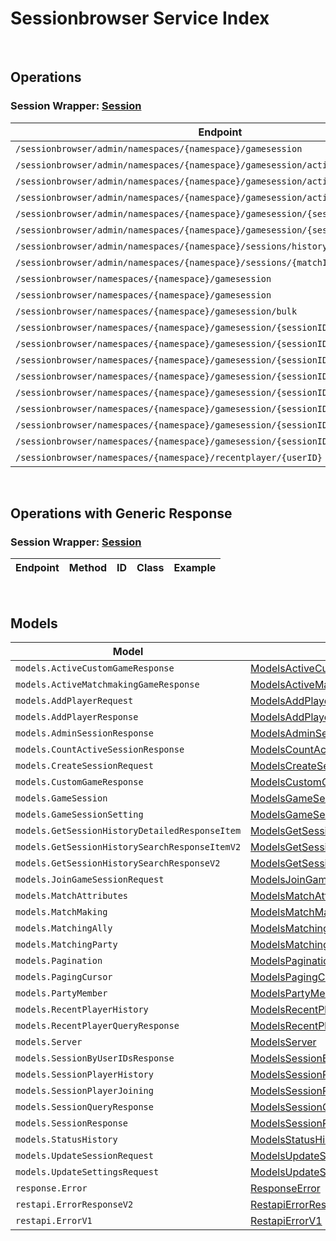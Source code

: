 [//]: # (This code is generated by tool. DO NOT EDIT.)

# Sessionbrowser Service Index

&nbsp;

## Operations

### Session Wrapper:  [Session](../../apis/AccelByte.Sdk.Api.Sessionbrowser/Wrapper/Session.cs)
| Endpoint | Method | ID | Class | Example |
|---|---|---|---|---|
| `/sessionbrowser/admin/namespaces/{namespace}/gamesession` | GET | AdminQuerySession | [AdminQuerySession](../../apis/AccelByte.Sdk.Api.Sessionbrowser/Operation/Session/AdminQuerySession.cs) | [AdminQuerySession](../../samples/AccelByte.Sdk.Sample.Cli/ApiCommand/Sessionbrowser/Session/AdminQuerySession.cs) |
| `/sessionbrowser/admin/namespaces/{namespace}/gamesession/active/count` | GET | GetTotalActiveSession | [GetTotalActiveSession](../../apis/AccelByte.Sdk.Api.Sessionbrowser/Operation/Session/GetTotalActiveSession.cs) | [GetTotalActiveSession](../../samples/AccelByte.Sdk.Sample.Cli/ApiCommand/Sessionbrowser/Session/GetTotalActiveSession.cs) |
| `/sessionbrowser/admin/namespaces/{namespace}/gamesession/active/custom-game` | GET | GetActiveCustomGameSessions | [GetActiveCustomGameSessions](../../apis/AccelByte.Sdk.Api.Sessionbrowser/Operation/Session/GetActiveCustomGameSessions.cs) | [GetActiveCustomGameSessions](../../samples/AccelByte.Sdk.Sample.Cli/ApiCommand/Sessionbrowser/Session/GetActiveCustomGameSessions.cs) |
| `/sessionbrowser/admin/namespaces/{namespace}/gamesession/active/matchmaking-game` | GET | GetActiveMatchmakingGameSessions | [GetActiveMatchmakingGameSessions](../../apis/AccelByte.Sdk.Api.Sessionbrowser/Operation/Session/GetActiveMatchmakingGameSessions.cs) | [GetActiveMatchmakingGameSessions](../../samples/AccelByte.Sdk.Sample.Cli/ApiCommand/Sessionbrowser/Session/GetActiveMatchmakingGameSessions.cs) |
| `/sessionbrowser/admin/namespaces/{namespace}/gamesession/{sessionID}` | GET | AdminGetSession | [AdminGetSession](../../apis/AccelByte.Sdk.Api.Sessionbrowser/Operation/Session/AdminGetSession.cs) | [AdminGetSession](../../samples/AccelByte.Sdk.Sample.Cli/ApiCommand/Sessionbrowser/Session/AdminGetSession.cs) |
| `/sessionbrowser/admin/namespaces/{namespace}/gamesession/{sessionID}` | DELETE | AdminDeleteSession | [AdminDeleteSession](../../apis/AccelByte.Sdk.Api.Sessionbrowser/Operation/Session/AdminDeleteSession.cs) | [AdminDeleteSession](../../samples/AccelByte.Sdk.Sample.Cli/ApiCommand/Sessionbrowser/Session/AdminDeleteSession.cs) |
| `/sessionbrowser/admin/namespaces/{namespace}/sessions/history/search` | GET | AdminSearchSessionsV2 | [AdminSearchSessionsV2](../../apis/AccelByte.Sdk.Api.Sessionbrowser/Operation/Session/AdminSearchSessionsV2.cs) | [AdminSearchSessionsV2](../../samples/AccelByte.Sdk.Sample.Cli/ApiCommand/Sessionbrowser/Session/AdminSearchSessionsV2.cs) |
| `/sessionbrowser/admin/namespaces/{namespace}/sessions/{matchID}/history/detailed` | GET | GetSessionHistoryDetailed | [GetSessionHistoryDetailed](../../apis/AccelByte.Sdk.Api.Sessionbrowser/Operation/Session/GetSessionHistoryDetailed.cs) | [GetSessionHistoryDetailed](../../samples/AccelByte.Sdk.Sample.Cli/ApiCommand/Sessionbrowser/Session/GetSessionHistoryDetailed.cs) |
| `/sessionbrowser/namespaces/{namespace}/gamesession` | GET | UserQuerySession | [UserQuerySession](../../apis/AccelByte.Sdk.Api.Sessionbrowser/Operation/Session/UserQuerySession.cs) | [UserQuerySession](../../samples/AccelByte.Sdk.Sample.Cli/ApiCommand/Sessionbrowser/Session/UserQuerySession.cs) |
| `/sessionbrowser/namespaces/{namespace}/gamesession` | POST | CreateSession | [CreateSession](../../apis/AccelByte.Sdk.Api.Sessionbrowser/Operation/Session/CreateSession.cs) | [CreateSession](../../samples/AccelByte.Sdk.Sample.Cli/ApiCommand/Sessionbrowser/Session/CreateSession.cs) |
| `/sessionbrowser/namespaces/{namespace}/gamesession/bulk` | GET | GetSessionByUserIDs | [GetSessionByUserIDs](../../apis/AccelByte.Sdk.Api.Sessionbrowser/Operation/Session/GetSessionByUserIDs.cs) | [GetSessionByUserIDs](../../samples/AccelByte.Sdk.Sample.Cli/ApiCommand/Sessionbrowser/Session/GetSessionByUserIDs.cs) |
| `/sessionbrowser/namespaces/{namespace}/gamesession/{sessionID}` | GET | GetSession | [GetSession](../../apis/AccelByte.Sdk.Api.Sessionbrowser/Operation/Session/GetSession.cs) | [GetSession](../../samples/AccelByte.Sdk.Sample.Cli/ApiCommand/Sessionbrowser/Session/GetSession.cs) |
| `/sessionbrowser/namespaces/{namespace}/gamesession/{sessionID}` | PUT | UpdateSession | [UpdateSession](../../apis/AccelByte.Sdk.Api.Sessionbrowser/Operation/Session/UpdateSession.cs) | [UpdateSession](../../samples/AccelByte.Sdk.Sample.Cli/ApiCommand/Sessionbrowser/Session/UpdateSession.cs) |
| `/sessionbrowser/namespaces/{namespace}/gamesession/{sessionID}` | DELETE | DeleteSession | [DeleteSession](../../apis/AccelByte.Sdk.Api.Sessionbrowser/Operation/Session/DeleteSession.cs) | [DeleteSession](../../samples/AccelByte.Sdk.Sample.Cli/ApiCommand/Sessionbrowser/Session/DeleteSession.cs) |
| `/sessionbrowser/namespaces/{namespace}/gamesession/{sessionID}/join` | POST | JoinSession | [JoinSession](../../apis/AccelByte.Sdk.Api.Sessionbrowser/Operation/Session/JoinSession.cs) | [JoinSession](../../samples/AccelByte.Sdk.Sample.Cli/ApiCommand/Sessionbrowser/Session/JoinSession.cs) |
| `/sessionbrowser/namespaces/{namespace}/gamesession/{sessionID}/localds` | DELETE | DeleteSessionLocalDS | [DeleteSessionLocalDS](../../apis/AccelByte.Sdk.Api.Sessionbrowser/Operation/Session/DeleteSessionLocalDS.cs) | [DeleteSessionLocalDS](../../samples/AccelByte.Sdk.Sample.Cli/ApiCommand/Sessionbrowser/Session/DeleteSessionLocalDS.cs) |
| `/sessionbrowser/namespaces/{namespace}/gamesession/{sessionID}/player` | POST | AddPlayerToSession | [AddPlayerToSession](../../apis/AccelByte.Sdk.Api.Sessionbrowser/Operation/Session/AddPlayerToSession.cs) | [AddPlayerToSession](../../samples/AccelByte.Sdk.Sample.Cli/ApiCommand/Sessionbrowser/Session/AddPlayerToSession.cs) |
| `/sessionbrowser/namespaces/{namespace}/gamesession/{sessionID}/player/{userID}` | DELETE | RemovePlayerFromSession | [RemovePlayerFromSession](../../apis/AccelByte.Sdk.Api.Sessionbrowser/Operation/Session/RemovePlayerFromSession.cs) | [RemovePlayerFromSession](../../samples/AccelByte.Sdk.Sample.Cli/ApiCommand/Sessionbrowser/Session/RemovePlayerFromSession.cs) |
| `/sessionbrowser/namespaces/{namespace}/gamesession/{sessionID}/settings` | PUT | UpdateSettings | [UpdateSettings](../../apis/AccelByte.Sdk.Api.Sessionbrowser/Operation/Session/UpdateSettings.cs) | [UpdateSettings](../../samples/AccelByte.Sdk.Sample.Cli/ApiCommand/Sessionbrowser/Session/UpdateSettings.cs) |
| `/sessionbrowser/namespaces/{namespace}/recentplayer/{userID}` | GET | GetRecentPlayer | [GetRecentPlayer](../../apis/AccelByte.Sdk.Api.Sessionbrowser/Operation/Session/GetRecentPlayer.cs) | [GetRecentPlayer](../../samples/AccelByte.Sdk.Sample.Cli/ApiCommand/Sessionbrowser/Session/GetRecentPlayer.cs) |


&nbsp;

## Operations with Generic Response

### Session Wrapper:  [Session](../../apis/AccelByte.Sdk.Api.Sessionbrowser/Wrapper/Session.cs)
| Endpoint | Method | ID | Class | Example |
|---|---|---|---|---|


&nbsp;

## Models

| Model | Class |
|---|---|
| `models.ActiveCustomGameResponse` | [ModelsActiveCustomGameResponse](../../apis/AccelByte.Sdk.Api.Sessionbrowser/Model/ModelsActiveCustomGameResponse.cs) |
| `models.ActiveMatchmakingGameResponse` | [ModelsActiveMatchmakingGameResponse](../../apis/AccelByte.Sdk.Api.Sessionbrowser/Model/ModelsActiveMatchmakingGameResponse.cs) |
| `models.AddPlayerRequest` | [ModelsAddPlayerRequest](../../apis/AccelByte.Sdk.Api.Sessionbrowser/Model/ModelsAddPlayerRequest.cs) |
| `models.AddPlayerResponse` | [ModelsAddPlayerResponse](../../apis/AccelByte.Sdk.Api.Sessionbrowser/Model/ModelsAddPlayerResponse.cs) |
| `models.AdminSessionResponse` | [ModelsAdminSessionResponse](../../apis/AccelByte.Sdk.Api.Sessionbrowser/Model/ModelsAdminSessionResponse.cs) |
| `models.CountActiveSessionResponse` | [ModelsCountActiveSessionResponse](../../apis/AccelByte.Sdk.Api.Sessionbrowser/Model/ModelsCountActiveSessionResponse.cs) |
| `models.CreateSessionRequest` | [ModelsCreateSessionRequest](../../apis/AccelByte.Sdk.Api.Sessionbrowser/Model/ModelsCreateSessionRequest.cs) |
| `models.CustomGameResponse` | [ModelsCustomGameResponse](../../apis/AccelByte.Sdk.Api.Sessionbrowser/Model/ModelsCustomGameResponse.cs) |
| `models.GameSession` | [ModelsGameSession](../../apis/AccelByte.Sdk.Api.Sessionbrowser/Model/ModelsGameSession.cs) |
| `models.GameSessionSetting` | [ModelsGameSessionSetting](../../apis/AccelByte.Sdk.Api.Sessionbrowser/Model/ModelsGameSessionSetting.cs) |
| `models.GetSessionHistoryDetailedResponseItem` | [ModelsGetSessionHistoryDetailedResponseItem](../../apis/AccelByte.Sdk.Api.Sessionbrowser/Model/ModelsGetSessionHistoryDetailedResponseItem.cs) |
| `models.GetSessionHistorySearchResponseItemV2` | [ModelsGetSessionHistorySearchResponseItemV2](../../apis/AccelByte.Sdk.Api.Sessionbrowser/Model/ModelsGetSessionHistorySearchResponseItemV2.cs) |
| `models.GetSessionHistorySearchResponseV2` | [ModelsGetSessionHistorySearchResponseV2](../../apis/AccelByte.Sdk.Api.Sessionbrowser/Model/ModelsGetSessionHistorySearchResponseV2.cs) |
| `models.JoinGameSessionRequest` | [ModelsJoinGameSessionRequest](../../apis/AccelByte.Sdk.Api.Sessionbrowser/Model/ModelsJoinGameSessionRequest.cs) |
| `models.MatchAttributes` | [ModelsMatchAttributes](../../apis/AccelByte.Sdk.Api.Sessionbrowser/Model/ModelsMatchAttributes.cs) |
| `models.MatchMaking` | [ModelsMatchMaking](../../apis/AccelByte.Sdk.Api.Sessionbrowser/Model/ModelsMatchMaking.cs) |
| `models.MatchingAlly` | [ModelsMatchingAlly](../../apis/AccelByte.Sdk.Api.Sessionbrowser/Model/ModelsMatchingAlly.cs) |
| `models.MatchingParty` | [ModelsMatchingParty](../../apis/AccelByte.Sdk.Api.Sessionbrowser/Model/ModelsMatchingParty.cs) |
| `models.Pagination` | [ModelsPagination](../../apis/AccelByte.Sdk.Api.Sessionbrowser/Model/ModelsPagination.cs) |
| `models.PagingCursor` | [ModelsPagingCursor](../../apis/AccelByte.Sdk.Api.Sessionbrowser/Model/ModelsPagingCursor.cs) |
| `models.PartyMember` | [ModelsPartyMember](../../apis/AccelByte.Sdk.Api.Sessionbrowser/Model/ModelsPartyMember.cs) |
| `models.RecentPlayerHistory` | [ModelsRecentPlayerHistory](../../apis/AccelByte.Sdk.Api.Sessionbrowser/Model/ModelsRecentPlayerHistory.cs) |
| `models.RecentPlayerQueryResponse` | [ModelsRecentPlayerQueryResponse](../../apis/AccelByte.Sdk.Api.Sessionbrowser/Model/ModelsRecentPlayerQueryResponse.cs) |
| `models.Server` | [ModelsServer](../../apis/AccelByte.Sdk.Api.Sessionbrowser/Model/ModelsServer.cs) |
| `models.SessionByUserIDsResponse` | [ModelsSessionByUserIDsResponse](../../apis/AccelByte.Sdk.Api.Sessionbrowser/Model/ModelsSessionByUserIDsResponse.cs) |
| `models.SessionPlayerHistory` | [ModelsSessionPlayerHistory](../../apis/AccelByte.Sdk.Api.Sessionbrowser/Model/ModelsSessionPlayerHistory.cs) |
| `models.SessionPlayerJoining` | [ModelsSessionPlayerJoining](../../apis/AccelByte.Sdk.Api.Sessionbrowser/Model/ModelsSessionPlayerJoining.cs) |
| `models.SessionQueryResponse` | [ModelsSessionQueryResponse](../../apis/AccelByte.Sdk.Api.Sessionbrowser/Model/ModelsSessionQueryResponse.cs) |
| `models.SessionResponse` | [ModelsSessionResponse](../../apis/AccelByte.Sdk.Api.Sessionbrowser/Model/ModelsSessionResponse.cs) |
| `models.StatusHistory` | [ModelsStatusHistory](../../apis/AccelByte.Sdk.Api.Sessionbrowser/Model/ModelsStatusHistory.cs) |
| `models.UpdateSessionRequest` | [ModelsUpdateSessionRequest](../../apis/AccelByte.Sdk.Api.Sessionbrowser/Model/ModelsUpdateSessionRequest.cs) |
| `models.UpdateSettingsRequest` | [ModelsUpdateSettingsRequest](../../apis/AccelByte.Sdk.Api.Sessionbrowser/Model/ModelsUpdateSettingsRequest.cs) |
| `response.Error` | [ResponseError](../../apis/AccelByte.Sdk.Api.Sessionbrowser/Model/ResponseError.cs) |
| `restapi.ErrorResponseV2` | [RestapiErrorResponseV2](../../apis/AccelByte.Sdk.Api.Sessionbrowser/Model/RestapiErrorResponseV2.cs) |
| `restapi.ErrorV1` | [RestapiErrorV1](../../apis/AccelByte.Sdk.Api.Sessionbrowser/Model/RestapiErrorV1.cs) |
